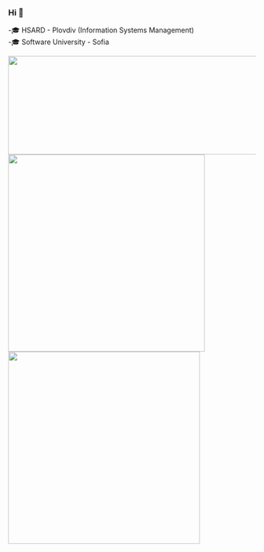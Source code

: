 ### Hi 👋
-🎓 HSARD - Plovdiv (Information Systems Management)                                                                                                 
-🎓 Software University - Sofia
<!--
**I-Zafirov/I-Zafirov** is a ✨ _special_ ✨ repository because its `README.md` (this file) appears on your GitHub profile.

Here are some ideas to get you started:

- 🔭 I’m currently working on ...
- 🌱 I’m currently learning ...
- 👯 I’m looking to collaborate on ...
- 🤔 I’m looking for help with ...
- 💬 Ask me about ...
- 📫 How to reach me: ...
- 😄 Pronouns: ...
- ⚡ Fun fact: ...
-->
<img src=https://user-images.githubusercontent.com/86560208/170949856-f0233030-78a8-4ca3-bfda-98413c0d2d68.gif width="650" height="200"/>
<img align="left" width="400" src="https://github-readme-stats.vercel.app/api?username=I-Zafirov&theme=github_dark" />
<img align="left" width="390" src="https://github-readme-stats.vercel.app/api/top-langs/?username=I-Zafirov&layout=compact&theme=github_dark" />

